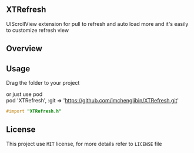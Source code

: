 ## XTRefresh
UIScrollView extension for pull to refresh and auto load more and it's easily to customize refresh view

## Overview

## Usage
Drag the folder to your project<br>

or just use pod<br>
pod 'XTRefresh', :git => 'https://github.com/imchenglibin/XTRefresh.git'
```objective-c
#import "XTRefresh.h"
```

## License
This project use `MIT` license, for more details refer to `LICENSE` file
